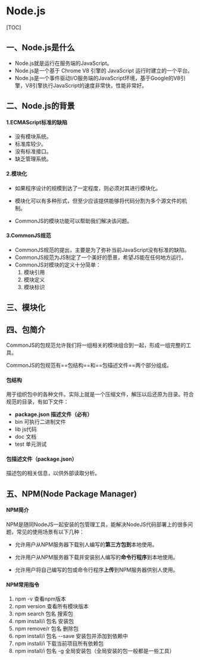 # Node.js 

[TOC]

## 一、Node.js是什么

+ Node.js就是运行在服务端的JavaScript。
+ Node.js是一个基于 Chrome V8 引擎的 JavaScript 运行时建立的一个平台。
+ Node.js是一个事件驱动I/O服务端的JavaScript环境，基于Google的V8引擎，V8引擎执行JavaScript的速度非常快，性能非常好。

## 二、Node.js的背景

#### 1.ECMAScript标准的缺陷

+ 没有模块系统。
+ 标准库较少。
+ 没有标准接口。
+ 缺乏管理系统。

#### 2.模块化

+ 如果程序设计的规模到达了一定程度，则必须对其进行模块化。

+ 模块化可以有多种形式，但至少应该提供能够将代码分割为多个源文件的机制。

+ CommonJS的模块功能可以帮助我们解决该问题。

#### 3.CommonJS规范
+ CommonJS规范的提出，主要是为了弥补当前JavaScript没有标准的缺陷。
+ CommonJS规范为JS制定了一个美好的愿景，希望JS能在任何地方运行。
+ CommonJS对模块的定义十分简单：
	1. 模块引用
	2. 模块定义
	3. 模块标识

## 三、模块化



## 四、包简介

CommonJS的包规范允许我们将一组相关的模块组合到一起，形成一组完整的工具。

CommonJS的包规范有==包结构==和==包描述文件==两个部分组成。

#### 包结构

用于组织包中的各种文件。实际上就是一个压缩文件，解压以后还原为目录。符合规范的目录，有如下文件：

+ **package.json	描述文件（必有）**
+ bin	可执行二进制文件
+ lib	js代码
+ doc	文档
+ test    单元测试

#### 包描述文件（package.json）

描述包的相关信息，以供外部读取分析。

## 五、NPM(Node Package Manager)

#### NPM简介

NPM是随同NodeJS一起安装的包管理工具，能解决NodeJS代码部署上的很多问题，常见的使用场景有以下几种：

+ 允许用户从NPM服务器下载别人编写的**第三方包到**本地使用。

+ 允许用户从NPM服务器下载并安装别人编写的**命令行程序**到本地使用。

+ 允许用户将自己编写的包或命令行程序**上传**到NPM服务器供别人使用。

#### NPM常用指令

1. npm -v 查看npm版本
2. npm version 查看所有模块版本
3. npm search 包名 搜索包
4. npm install/i 包名 安装包
5. npm remove/r 包名 删除包
6. npm install/i 包名 --save 安装包并添加到依赖中
7. npm install/i 下载当前项目所有依赖包
8. npm install/i 包名 -g 全局安装包（全局安装的包一般都是一些工具）